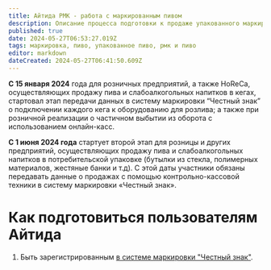 ```yaml
---
title: Айтида РМК - работа с маркированным пивом
description: Описание процесса подготовки к продаже упакованного маркированного пива
published: true
date: 2024-05-27T06:53:27.019Z
tags: маркировка, пиво, упакованное пиво, рмк и пиво
editor: markdown
dateCreated: 2024-05-27T06:41:50.609Z
---
```


**С 15 января 2024** года для розничных предприятий, а также HoReCa, осуществляющих продажу пива и слабоалкогольных напитков в кегах, стартовал этап передачи данных в систему маркировки “Честный знак” о подключении каждого кега к оборудованию для розлива; а также при розничной реализации о частичном выбытии из оборота с использованием онлайн-касс.

**С 1 июня 2024 года** стартует второй этап для розницы и других предприятий, осуществляющих продажу пива и слабоалкогольных напитков в потребительской упаковке (бутылки из стекла, полимерных материалов, жестяные банки и т.д). С этой даты участники обязаны передавать данные о продажах с помощью контрольно-кассовой техники в систему маркировки «Честный знак».

# Как подготовиться пользователям Айтида
1. Быть зарегистрированным [в системе маркировки "Честный знак"](/https://markirovka.crpt.ru/login-kep).